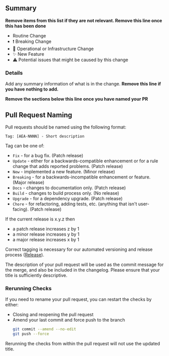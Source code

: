 ## Summary

**Remove items from this list if they are not relevant. Remove this line once this has been done**

- Routine Change
- :exclamation: Breaking Change
- :robot: Operational or Infrastructure Change
- :sparkles: New Feature
- :warning: Potential issues that might be caused by this change

### Details

Add any summary information of what is in the change. **Remove this line if you have nothing to add.**

**Remove the sections below this line once you have named your PR**

## Pull Request Naming

Pull requests should be named using the following format:

```text
Tag: [AEA-NNNN] - Short description
```

Tag can be one of:

- `Fix` - for a bug fix. (Patch release)
- `Update` - either for a backwards-compatible enhancement or for a rule change that adds reported problems. (Patch release)
- `New` - implemented a new feature. (Minor release)
- `Breaking` - for a backwards-incompatible enhancement or feature. (Major release)
- `Docs` - changes to documentation only. (Patch release)
- `Build` - changes to build process only. (No release)
- `Upgrade` - for a dependency upgrade. (Patch release)
- `Chore` - for refactoring, adding tests, etc. (anything that isn't user-facing). (Patch release)

If the current release is x.y.z then
- a patch release increases z by 1
- a minor release increases y by 1
- a major release increases x by 1

Correct tagging is necessary for our automated versioning and release process ([Release](./RELEASE.md)).

The description of your pull request will be used as the commit message for the merge, and also be included in the changelog. Please ensure that your title is sufficiently descriptive.

### Rerunning Checks

If you need to rename your pull request, you can restart the checks by either:

- Closing and reopening the pull request
- Amend your last commit and force push to the branch
  ```bash
  git commit --amend --no-edit
  git push --force
  ```

Rerunning the checks from within the pull request will not use the updated title.
